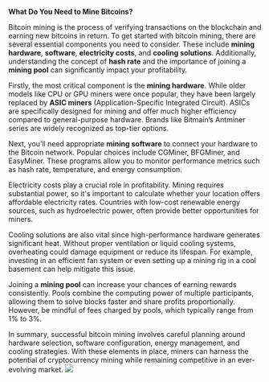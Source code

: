 **What Do You Need to Mine Bitcoins?**

Bitcoin mining is the process of verifying transactions on the blockchain and earning new bitcoins in return. To get started with bitcoin mining, there are several essential components you need to consider. These include **mining hardware**, **software**, **electricity costs**, and **cooling solutions**. Additionally, understanding the concept of **hash rate** and the importance of joining a **mining pool** can significantly impact your profitability.

Firstly, the most critical component is the **mining hardware**. While older models like CPU or GPU miners were once popular, they have been largely replaced by **ASIC miners** (Application-Specific Integrated Circuit). ASICs are specifically designed for mining and offer much higher efficiency compared to general-purpose hardware. Brands like Bitmain’s Antminer series are widely recognized as top-tier options.

Next, you’ll need appropriate **mining software** to connect your hardware to the Bitcoin network. Popular choices include CGMiner, BFGMiner, and EasyMiner. These programs allow you to monitor performance metrics such as hash rate, temperature, and energy consumption.

Electricity costs play a crucial role in profitability. Mining requires substantial power, so it's important to calculate whether your location offers affordable electricity rates. Countries with low-cost renewable energy sources, such as hydroelectric power, often provide better opportunities for miners.

Cooling solutions are also vital since high-performance hardware generates significant heat. Without proper ventilation or liquid cooling systems, overheating could damage equipment or reduce its lifespan. For example, investing in an efficient fan system or even setting up a mining rig in a cool basement can help mitigate this issue.

Joining a **mining pool** can increase your chances of earning rewards consistently. Pools combine the computing power of multiple participants, allowing them to solve blocks faster and share profits proportionally. However, be mindful of fees charged by pools, which typically range from 1% to 3%.

In summary, successful bitcoin mining involves careful planning around hardware selection, software configuration, energy management, and cooling strategies. With these elements in place, miners can harness the potential of cryptocurrency mining while remaining competitive in an ever-evolving market. ![](https://github.com/user-attachments/assets/3be06921-4469-491d-bd37-5f14c53422b7)
